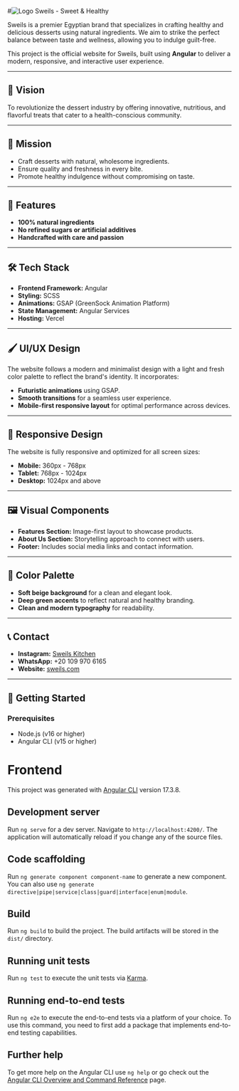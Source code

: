 #![Logo](https://github.com/user-attachments/assets/3a8f53a1-9595-4f3d-af6f-eb2df9cb9af3)
 Sweils - Sweet & Healthy  

Sweils is a premier Egyptian brand that specializes in crafting healthy and delicious desserts using natural ingredients. We aim to strike the perfect balance between taste and wellness, allowing you to indulge guilt-free.  

This project is the official website for Sweils, built using **Angular** to deliver a modern, responsive, and interactive user experience.  

---

## 🎯 Vision  
To revolutionize the dessert industry by offering innovative, nutritious, and flavorful treats that cater to a health-conscious community.  

---

## 🌱 Mission  
- Craft desserts with natural, wholesome ingredients.  
- Ensure quality and freshness in every bite.  
- Promote healthy indulgence without compromising on taste.  

---

## 🚀 Features  
- **100% natural ingredients**  
- **No refined sugars or artificial additives**  
- **Handcrafted with care and passion**  

---

## 🛠️ Tech Stack  
- **Frontend Framework:** Angular  
- **Styling:** SCSS  
- **Animations:** GSAP (GreenSock Animation Platform)  
- **State Management:** Angular Services  
- **Hosting:** Vercel  

---

## 🖌️ UI/UX Design  
The website follows a modern and minimalist design with a light and fresh color palette to reflect the brand's identity. It incorporates:  
- **Futuristic animations** using GSAP.  
- **Smooth transitions** for a seamless user experience.  
- **Mobile-first responsive layout** for optimal performance across devices.  

---

## 📱 Responsive Design  
The website is fully responsive and optimized for all screen sizes:  
- **Mobile:** 360px - 768px  
- **Tablet:** 768px - 1024px  
- **Desktop:** 1024px and above  

---

## 🖼️ Visual Components  
- **Features Section:** Image-first layout to showcase products.  
- **About Us Section:** Storytelling approach to connect with users.  
- **Footer:** Includes social media links and contact information.  

---

## 🎨 Color Palette  
- **Soft beige background** for a clean and elegant look.  
- **Deep green accents** to reflect natural and healthy branding.  
- **Clean and modern typography** for readability.  

---

## 📞 Contact  
- **Instagram:** [Sweils Kitchen](https://instagram.com/sweilskitchen)  
- **WhatsApp:** +20 109 970 6165  
- **Website:** [sweils.com](https://sweils.com/)  

---

## 🚀 Getting Started  

### Prerequisites  
- Node.js (v16 or higher)  
- Angular CLI (v15 or higher)  

# Frontend

This project was generated with [Angular CLI](https://github.com/angular/angular-cli) version 17.3.8.

## Development server

Run `ng serve` for a dev server. Navigate to `http://localhost:4200/`. The application will automatically reload if you change any of the source files.

## Code scaffolding

Run `ng generate component component-name` to generate a new component. You can also use `ng generate directive|pipe|service|class|guard|interface|enum|module`.

## Build

Run `ng build` to build the project. The build artifacts will be stored in the `dist/` directory.

## Running unit tests

Run `ng test` to execute the unit tests via [Karma](https://karma-runner.github.io).

## Running end-to-end tests

Run `ng e2e` to execute the end-to-end tests via a platform of your choice. To use this command, you need to first add a package that implements end-to-end testing capabilities.

## Further help

To get more help on the Angular CLI use `ng help` or go check out the [Angular CLI Overview and Command Reference](https://angular.io/cli) page.
